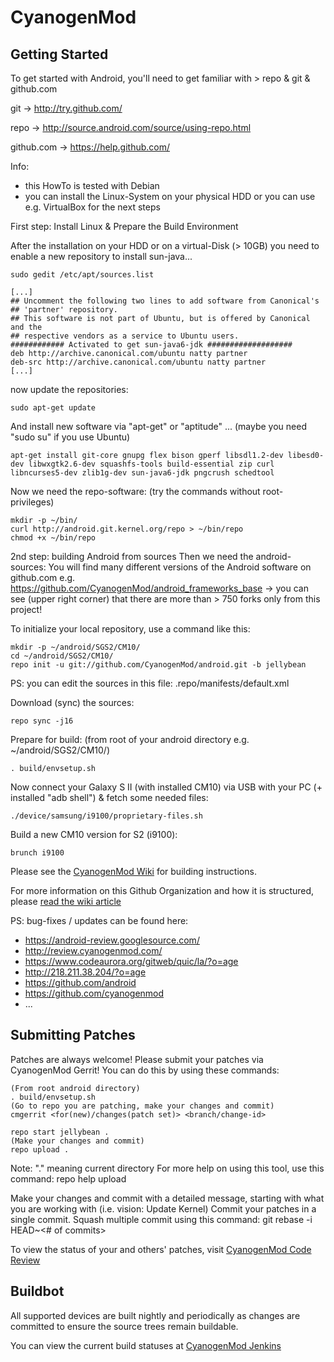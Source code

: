 CyanogenMod
===========

Getting Started
---------------

To get started with Android, you'll need to get familiar with > repo & git & github.com

git -> http://try.github.com/

repo -> http://source.android.com/source/using-repo.html

github.com -> https://help.github.com/


Info:
- this HowTo is tested with Debian
- you can install the Linux-System on your physical HDD or you can use e.g. VirtualBox for the next steps


First step: Install Linux & Prepare the Build Environment

After the installation on your HDD or on a virtual-Disk (> 10GB) you need to enable a new repository to install sun-java...

    sudo gedit /etc/apt/sources.list

    [...]
    ## Uncomment the following two lines to add software from Canonical's
    ## 'partner' repository.
    ## This software is not part of Ubuntu, but is offered by Canonical and the
    ## respective vendors as a service to Ubuntu users.
    ############ Activated to get sun-java6-jdk ###################
    deb http://archive.canonical.com/ubuntu natty partner
    deb-src http://archive.canonical.com/ubuntu natty partner
    [...]

now update the repositories:

    sudo apt-get update

And install new software via "apt-get" or "aptitude" ... (maybe you need "sudo su" if you use Ubuntu)

    apt-get install git-core gnupg flex bison gperf libsdl1.2-dev libesd0-dev libwxgtk2.6-dev squashfs-tools build-essential zip curl libncurses5-dev zlib1g-dev sun-java6-jdk pngcrush schedtool

Now we need the repo-software: (try the commands without root-privileges) 

    mkdir -p ~/bin/
    curl http://android.git.kernel.org/repo > ~/bin/repo
    chmod +x ~/bin/repo

2nd step: building Android from sources
Then we need the android-sources: You will find many different versions of the Android software on github.com e.g. https://github.com/CyanogenMod/android_frameworks_base -> you can see (upper right corner) that there are more than > 750 forks only from this project!

To initialize your local repository, use a command like this:

    mkdir -p ~/android/SGS2/CM10/
    cd ~/android/SGS2/CM10/
    repo init -u git://github.com/CyanogenMod/android.git -b jellybean

PS: you can edit the sources in this file: .repo/manifests/default.xml

Download (sync) the sources:

    repo sync -j16

Prepare for build: (from root of your android directory e.g. ~/android/SGS2/CM10/)

    . build/envsetup.sh

Now connect your Galaxy S II (with installed CM10) via USB with your PC (+ installed "adb shell") & fetch some needed files: 

    ./device/samsung/i9100/proprietary-files.sh

Build a new CM10 version for S2 (i9100):

    brunch i9100


Please see the [CyanogenMod Wiki](http://wiki.cyanogenmod.com/) for building instructions.

For more information on this Github Organization and how it is structured, 
please [read the wiki article](http://wiki.cyanogenmod.com/index.php/Github_Organization)

PS: 
bug-fixes / updates can be found here:
- https://android-review.googlesource.com/
- http://review.cyanogenmod.com/
- https://www.codeaurora.org/gitweb/quic/la/?o=age
- http://218.211.38.204/?o=age
- https://github.com/android
- https://github.com/cyanogenmod
- ... 

Submitting Patches
------------------
Patches are always welcome!  Please submit your patches via CyanogenMod Gerrit!
You can do this by using these commands:

    (From root android directory)
    . build/envsetup.sh
    (Go to repo you are patching, make your changes and commit)
    cmgerrit <for(new)/changes(patch set)> <branch/change-id> 

    repo start jellybean .
    (Make your changes and commit)
    repo upload .
Note: "." meaning current directory
For more help on using this tool, use this command: repo help upload

Make your changes and commit with a detailed message, starting with what you are working with (i.e. vision: Update Kernel)
Commit your patches in a single commit. Squash multiple commit using this command: git rebase -i HEAD~<# of commits>

To view the status of your and others' patches, visit [CyanogenMod Code Review](http://review.cyanogenmod.com/)


Buildbot
--------

All supported devices are built nightly and periodically as changes are committed to ensure the source trees remain buildable.

You can view the current build statuses at [CyanogenMod Jenkins](http://jenkins.cyanogenmod.com/)
